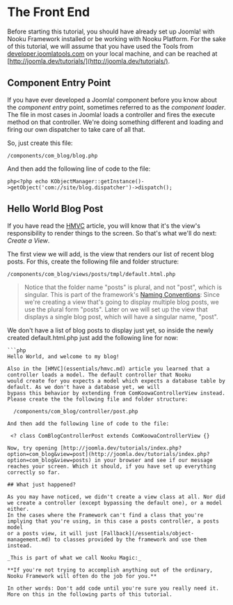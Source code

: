 # The Front End

Before starting this tutorial, you should have already set up Joomla! with Nooku Framework installed or be working with Nooku Platform.
For the sake of this tutorial, we will assume that you have used the Tools from [developer.joomlatools.com](http://developer.joomlatools.com)
on your local machine, and can be reached at [http://joomla.dev/tutorials/](http://joomla.dev/tutorials/).

## Component Entry Point

If you have ever developed a Joomla! component before you know about the _component entry_ point, sometimes referred to as the _component loader_.
The file in most cases in Joomla! loads a controller and fires the execute method on that controller. We're doing something different and loading
and firing our own dispatcher to take care of all that.

So, just create this file:

    /components/com_blog/blog.php

And then add the following line of code to the file:

```php<?php echo KObjectManager::getInstance()->getObject('com://site/blog.dispatcher')->dispatch();```


## Hello World Blog Post

If you have read the [HMVC](essentials/hmvc.md) article, you will know that it's the view's responsibility to render things to the screen.
So that's what we'll do next:  _Create a View_.

The first view we will add, is the view that renders our list of recent blog posts. For this, create the following file and folder structure:

    /components/com_blog/views/posts/tmpl/default.html.php

> Notice that the folder name "posts" is plural, and not "post", which is singular.
> This is part of the framework's [Naming Conventions](essentials/naming-conventions.md): Since we're creating a view that's going to display multiple blog posts, we use the plural form "posts". Later on we will set up the view that displays a single blog post, which will have a singular name, "post".

We don't have a list of blog posts to display just yet, so inside the newly created default.html.php just add the following line for now:

    ```php
    Hello World, and welcome to my blog!
   ```
Also in the [HMVC](essentials/hmvc.md) article you learned that a controller loads a model. The default controller that Nooku
would create for you expects a model which expects a database table by default. As we don't have a database yet, we will
bypass this behavior by extending from ComKoowaControllerView instead. Please create the the following file and folder structure:

     /components/com_blog/controller/post.php

And then add the following line of code to the file:

    <? class ComBlogControllerPost extends ComKoowaControllerView {}

Now, try opening [http://joomla.dev/tutorials/index.php?option=com_blog&view=post](http://joomla.dev/tutorials/index.php?option=com_blog&view=posts) in your browser and see if our message reaches your screen. Which it should, if you have set up everything correctly so far.

## What just happened?

As you may have noticed, we didn't create a view class at all. Nor did we create a controller (except bypassing the default one), or a model either.
In the cases where the Framework can't find a class that you're implying that you're using, in this case a posts controller, a posts model
or a posts view, it will just [Fallback](/essentials/object-management.md) to classes provided by the framework and use them instead.

_This is part of what we call Nooku Magic:_

**If you're not trying to accomplish anything out of the ordinary, Nooku Framework will often do the job for you.**

In other words: Don't add code until you're sure you really need it. More on this in the following parts of this tutorial.